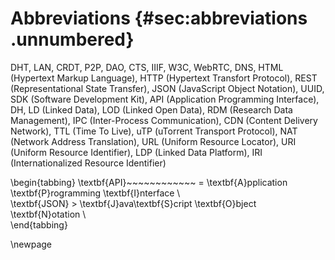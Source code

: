 # Abbreviations {#sec:abbreviations .unnumbered}

DHT, LAN, CRDT, P2P, DAO, CTS, IIIF, W3C, WebRTC, DNS, HTML (Hypertext Markup Language), HTTP (Hypertext Transfort Protocol), REST (Representational State Transfer), JSON (JavaScript Object Notation), UUID, SDK (Software Development Kit), API (Application Programming Interface), DH, LD (Linked Data), LOD (Linked Open Data), RDM (Research Data Management), IPC (Inter-Process Communication), CDN (Content Delivery Network), TTL (Time To Live), uTP (uTorrent Transport Protocol), NAT (Network Address Translation), URL (Uniform Resource Locator), URI (Uniform Resource Identifier), LDP (Linked Data Platform), IRI (Internationalized Resource Identifier)


\begin{tabbing}
\textbf{API}~~~~~~~~~~~~ \= \textbf{A}pplication \textbf{P}rogramming \textbf{I}nterface \\  
\textbf{JSON} \> \textbf{J}ava\textbf{S}cript \textbf{O}bject \textbf{N}otation \\  
\end{tabbing}

\newpage
